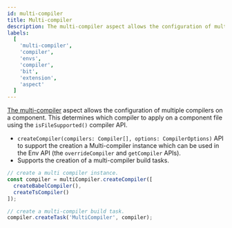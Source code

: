```yaml
---
id: multi-compiler
title: Multi-compiler
description: The multi-compiler aspect allows the configuration of multiple compilers on a component
labels:
  [
    'multi-compiler',
    'compiler',
    'envs',
    'compiler',
    'bit',
    'extension',
    'aspect'
  ]
---
```


[The multi-compiler](https://bit.dev/teambit/compilation/multi-compiler) aspect allows the configuration of multiple compilers on a component. This determines which compiler to apply on a component file using the `isFileSupported()` compiler API.

- `createCompiler(compilers: Compiler[], options: CompilerOptions)` API to support the creation a Multi-compiler instance which can be used in the Env API (the `overrideCompiler` and `getCompiler` APIs).
- Supports the creation of a multi-compiler build tasks.

```ts
// create a multi compiler instance.
const compiler = multiCompiler.createCompiler([
  createBabelCompiler(),
  createTsCompiler()
]);

// create a multi-compiler build task.
compiler.createTask('MultiCompiler', compiler);
```
